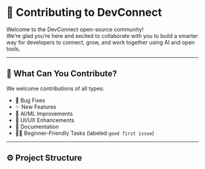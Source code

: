 # 🤝 Contributing to DevConnect

Welcome to the DevConnect open-source community!  
We’re glad you’re here and excited to collaborate with you to build a smarter way for developers to connect, grow, and work together using AI and open tools.

---

## 📌 What Can You Contribute?

We welcome contributions of all types:

- 🐛 Bug Fixes
- ✨ New Features
- 🧪 AI/ML Improvements
- 💅 UI/UX Enhancements
- 📝 Documentation
- 🧑‍🎓 Beginner-Friendly Tasks (labeled `good first issue`)

---

## ⚙️ Project Structure

